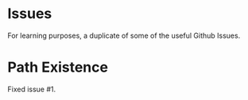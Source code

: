 # Issues

For learning purposes, a duplicate of some of the useful Github Issues.

# Path Existence

Fixed issue #1.
